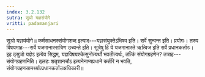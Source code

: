```yaml
---
index: 3.2.132
sutra: सुञो यज्ञसंयोगे
vritti: padamanjari
---
```


 सुञो यज्ञयंयोगे॥ कर्मसाधनस्संयोगशब्द इत्याद---यज्ञसंयुक्तेऽभिषव इति। सर्वे सुन्वन्त इति। प्रयोगः। तस्य विषयमाह---सर्वे यजमानास्सत्रिण उच्यन्ते इति। सूत्रेषु हि ये यजमानास्ते ऋत्विज इति सर्वे प्रधानकर्तारः। इह ठ्सुञो यज्ञेऽ इत्येव सिद्धम्, यज्ञविषयश्चेत्सुनोत्यर्थो भवतीत्यर्थः, तत्किं संयोगग्रहणेन? तत्राह---संयोगग्रहणमिति। ठ्लटः शतृशानचौऽ इत्यनेनाप्यप्रधाने कर्तरि न भवति, संयोगग्रहणसामर्थ्यात्प्रधानकर्ताउअधिकारी॥